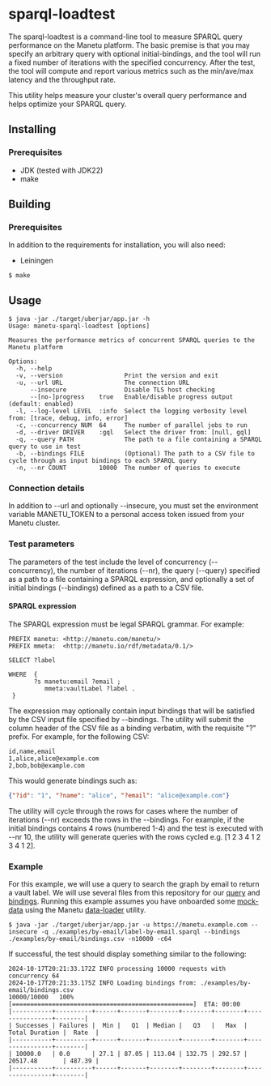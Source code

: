# sparql-loadtest

The sparql-loadtest is a command-line tool to measure SPARQL query performance on the Manetu platform.  The basic premise is that you may specify an arbitrary query with optional initial-bindings, and the tool will run a fixed number of iterations with the specified concurrency.  After the test, the tool will compute and report various metrics such as the min/ave/max latency and the throughput rate.

This utility helps measure your cluster's overall query performance and helps optimize your SPARQL query.

## Installing

### Prerequisites

- JDK (tested with JDK22)
- make

## Building

### Prerequisites

In addition to the requirements for installation, you will also need:

- Leiningen

```
$ make
```
## Usage

```shell
$ java -jar ./target/uberjar/app.jar -h
Usage: manetu-sparql-loadtest [options]

Measures the performance metrics of concurrent SPARQL queries to the Manetu platform

Options:
  -h, --help
  -v, --version                 Print the version and exit
  -u, --url URL                 The connection URL
      --insecure                Disable TLS host checking
      --[no-]progress    true   Enable/disable progress output (default: enabled)
  -l, --log-level LEVEL  :info  Select the logging verbosity level from: [trace, debug, info, error]
  -c, --concurrency NUM  64     The number of parallel jobs to run
  -d, --driver DRIVER    :gql   Select the driver from: [null, gql]
  -q, --query PATH              The path to a file containing a SPARQL query to use in test
  -b, --bindings FILE           (Optional) The path to a CSV file to cycle through as input bindings to each SPARQL query
  -n, --nr COUNT         10000  The number of queries to execute
```

### Connection details

In addition to --url and optionally --insecure, you must set the environment variable MANETU_TOKEN to a personal access token issued from your Manetu cluster.

### Test parameters

The parameters of the test include the level of concurrency (--concurrency), the number of iterations (--nr), the query (--query) specified as a path to a file containing a SPARQL expression, and optionally a set of initial bindings (--bindings) defined as a path to a CSV file.

#### SPARQL expression

The SPARQL expression must be legal SPARQL grammar.  For example:

```sparql
PREFIX manetu: <http://manetu.com/manetu/>
PREFIX mmeta:  <http://manetu.io/rdf/metadata/0.1/>

SELECT ?label

WHERE  {
       ?s manetu:email ?email ;
          mmeta:vaultLabel ?label .
 }
```
The expression may optionally contain input bindings that will be satisfied by the CSV input file specified by --bindings.  The utility will submit the column header of the CSV file as a binding verbatim, with the requisite "?" prefix.  For example, for the following CSV:

```csv
id,name,email
1,alice,alice@example.com
2,bob,bob@example.com
```
This would generate bindings such as:

```json
{"?id": "1", "?name": "alice", "?email": "alice@example.com"}
```
The utility will cycle through the rows for cases where the number of iterations (--nr) exceeds the rows in the --bindings.  For example, if the initial bindings contains 4 rows (numbered 1-4) and the test is executed with --nr 10, the utility will generate queries with the rows cycled e.g. [1 2 3 4 1 2 3 4 1 2].

### Example

For this example, we will use a query to search the graph by email to return a vault label.  We will use several files from this repository for our [query](./examples/by-email/label-by-email.sparql) and [bindings](./examples/by-email/bindings.csv).  Running this example assumes you have onboarded some [mock-data](./examples/by-email/data-loader.csv) using the Manetu [data-loader](https://github.com/manetu/data-loader) utility.

```shell
$ java -jar ./target/uberjar/app.jar -u https://manetu.example.com --insecure -q ./examples/by-email/label-by-email.sparql --bindings ./examples/by-email/bindings.csv -n10000 -c64
```
If successful,  the test should display something similar to the following:

```shell
2024-10-17T20:21:33.172Z INFO processing 10000 requests with concurrency 64
2024-10-17T20:21:33.175Z INFO Loading bindings from: ./examples/by-email/bindings.csv
10000/10000   100% [==================================================]  ETA: 00:00
|-----------+----------+------+-------+--------+--------+--------+----------------+--------|
| Successes | Failures |  Min |   Q1  | Median |   Q3   |   Max  | Total Duration |  Rate  |
|-----------+----------+------+-------+--------+--------+--------+----------------+--------|
| 10000.0   | 0.0      | 27.1 | 87.05 | 113.04 | 132.75 | 292.57 | 20517.48       | 487.39 |
|-----------+----------+------+-------+--------+--------+--------+----------------+--------|
```

